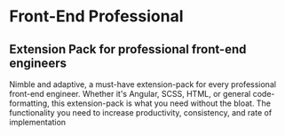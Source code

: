 # Front-End Professional

## Extension Pack for professional front-end engineers

Nimble and adaptive, a must-have extension-pack for every professional front-end engineer. Whether it's Angular, SCSS, HTML, or general code-formatting, this extension-pack is what you need without the bloat. The functionality you need to increase productivity, consistency, and rate of implementation
